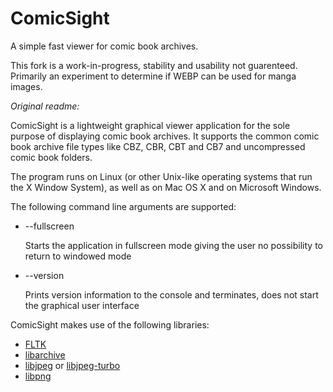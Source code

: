 ComicSight
==========

A simple fast viewer for comic book archives.

This fork is a work-in-progress, stability and usability not guarenteed. Primarily an experiment to determine if WEBP can be used for manga images.

_Original readme:_

ComicSight is a lightweight graphical viewer application for the sole purpose
of displaying comic book archives. It supports the common comic book archive
file types like CBZ, CBR, CBT and CB7 and uncompressed comic book folders.

The program runs on Linux (or other Unix-like operating systems that run the
X Window System), as well as on Mac OS X and on Microsoft Windows.

The following command line arguments are supported:

* --fullscreen

  Starts the application in fullscreen mode
  giving the user no possibility to return to windowed mode

* --version

  Prints version information to the console and terminates,
  does not start the graphical user interface

ComicSight makes use of the following libraries:

* [FLTK](http://www.fltk.org/)
* [libarchive](http://www.libarchive.org/)
* [libjpeg](http://ijg.org/) or
  [libjpeg-turbo](http://libjpeg-turbo.virtualgl.org/)
* [libpng](http://www.libpng.org/pub/png/libpng.html)
